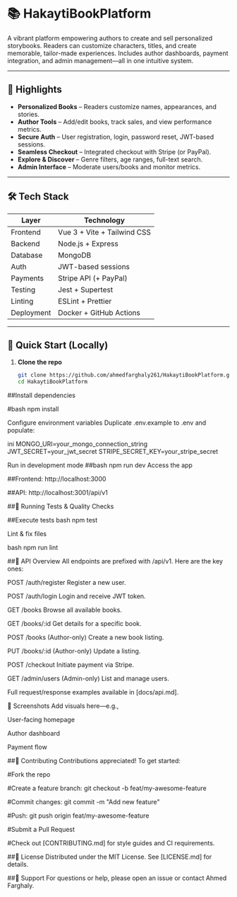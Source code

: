 
# 📚 HakaytiBookPlatform

A vibrant platform empowering authors to create and sell personalized storybooks. Readers can customize characters, titles, and create memorable, tailor-made experiences. Includes author dashboards, payment integration, and admin management—all in one intuitive system.

---

## 🚀 Highlights

- **Personalized Books** – Readers customize names, appearances, and stories.
- **Author Tools** – Add/edit books, track sales, and view performance metrics.
- **Secure Auth** – User registration, login, password reset, JWT-based sessions.
- **Seamless Checkout** – Integrated checkout with Stripe (or PayPal).
- **Explore & Discover** – Genre filters, age ranges, full-text search.
- **Admin Interface** – Moderate users/books and monitor metrics.

---

## 🛠️ Tech Stack

| Layer       | Technology           |
|-------------|----------------------|
| Frontend    | Vue 3 + Vite + Tailwind CSS |
| Backend     | Node.js + Express    |
| Database    | MongoDB              |
| Auth        | JWT-based sessions   |
| Payments    | Stripe API (+ PayPal)|
| Testing     | Jest + Supertest     |
| Linting     | ESLint + Prettier    |
| Deployment  | Docker + GitHub Actions |

---

## 🔧 Quick Start (Locally)

1. **Clone the repo**  
   ```bash
   git clone https://github.com/ahmedfarghaly261/HakaytiBookPlatform.git
   cd HakaytiBookPlatform

##Install dependencies

#bash
npm install


Configure environment variables
Duplicate .env.example to .env and populate:

ini
MONGO_URI=your_mongo_connection_string
JWT_SECRET=your_jwt_secret
STRIPE_SECRET_KEY=your_stripe_secret


Run in development mode
##bash
npm run dev
Access the app

##Frontend: http://localhost:3000

##API: http://localhost:3001/api/v1

##🧪 Running Tests & Quality Checks

##Execute tests
bash
npm test

Lint & fix files

bash
npm run lint

##📃 API Overview
All endpoints are prefixed with /api/v1.
Here are the key ones:

POST /auth/register
Register a new user.

POST /auth/login
Login and receive JWT token.

GET /books
Browse all available books.

GET /books/:id
Get details for a specific book.

POST /books (Author-only)
Create a new book listing.

PUT /books/:id (Author-only)
Update a listing.

POST /checkout
Initiate payment via Stripe.

GET /admin/users (Admin-only)
List and manage users.

Full request/response examples available in [docs/api.md].

🎯 Screenshots
Add visuals here—e.g.,

User-facing homepage

Author dashboard

Payment flow

##🤝 Contributing
Contributions appreciated! To get started:

#Fork the repo

#Create a feature branch: git checkout -b feat/my-awesome-feature

#Commit changes: git commit -m "Add new feature"

#Push: git push origin feat/my-awesome-feature

#Submit a Pull Request

#Check out [CONTRIBUTING.md] for style guides and CI requirements.

##📄 License
Distributed under the MIT License. See [LICENSE.md] for details.

##🧭 Support
For questions or help, please open an issue or contact Ahmed Farghaly.
